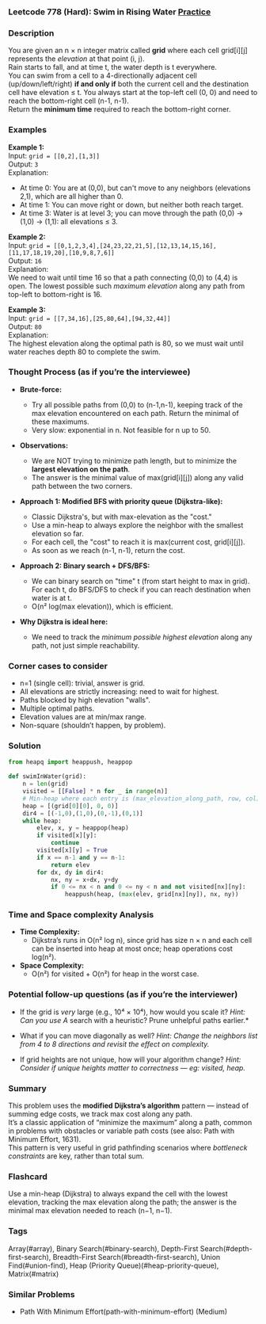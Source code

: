 ### Leetcode 778 (Hard): Swim in Rising Water [Practice](https://leetcode.com/problems/swim-in-rising-water)

### Description  
You are given an n × n integer matrix called **grid** where each cell grid[i][j] represents the *elevation* at that point (i, j).  
Rain starts to fall, and at time t, the water depth is t everywhere.  
You can swim from a cell to a 4-directionally adjacent cell (up/down/left/right) **if and only if** both the current cell and the destination cell have elevation ≤ t. You always start at the top-left cell (0, 0) and need to reach the bottom-right cell (n-1, n-1).  
Return the **minimum time** required to reach the bottom-right corner.

### Examples  

**Example 1:**  
Input: `grid = [[0,2],[1,3]]`  
Output: `3`  
Explanation:  
- At time 0: You are at (0,0), but can't move to any neighbors (elevations 2,1), which are all higher than 0.  
- At time 1: You can move right or down, but neither both reach target.
- At time 3: Water is at level 3; you can move through the path (0,0) → (1,0) → (1,1): all elevations ≤ 3.

**Example 2:**  
Input: `grid = [[0,1,2,3,4],[24,23,22,21,5],[12,13,14,15,16],[11,17,18,19,20],[10,9,8,7,6]]`  
Output: `16`  
Explanation:  
We need to wait until time 16 so that a path connecting (0,0) to (4,4) is open. The lowest possible such *maximum elevation* along any path from top-left to bottom-right is 16.

**Example 3:**  
Input: `grid = [[7,34,16],[25,80,64],[94,32,44]]`  
Output: `80`  
Explanation:  
The highest elevation along the optimal path is 80, so we must wait until water reaches depth 80 to complete the swim.

### Thought Process (as if you’re the interviewee)  
- **Brute-force:**  
    - Try all possible paths from (0,0) to (n-1,n-1), keeping track of the max elevation encountered on each path. Return the minimal of these maximums.
    - Very slow: exponential in n. Not feasible for n up to 50.

- **Observations:**  
    - We are NOT trying to minimize path length, but to minimize the **largest elevation on the path**.
    - The answer is the minimal value of max(grid[i][j]) along any valid path between the two corners.

- **Approach 1: Modified BFS with priority queue (Dijkstra-like):**
    - Classic Dijkstra's, but with max-elevation as the "cost."
    - Use a min-heap to always explore the neighbor with the smallest elevation so far.
    - For each cell, the "cost" to reach it is max(current cost, grid[i][j]).
    - As soon as we reach (n-1, n-1), return the cost.

- **Approach 2: Binary search + DFS/BFS:**  
    - We can binary search on "time" t (from start height to max in grid). For each t, do BFS/DFS to check if you can reach destination when water is at t.
    - O(n² log(max elevation)), which is efficient.

- **Why Dijkstra is ideal here:**  
    - We need to track the *minimum possible highest elevation* along any path, not just simple reachability.

### Corner cases to consider  
- n=1 (single cell): trivial, answer is grid.
- All elevations are strictly increasing: need to wait for highest.
- Paths blocked by high elevation "walls".
- Multiple optimal paths.
- Elevation values are at min/max range.
- Non-square (shouldn’t happen, by problem).

### Solution

```python
from heapq import heappush, heappop

def swimInWater(grid):
    n = len(grid)
    visited = [[False] * n for _ in range(n)]
    # Min-heap where each entry is (max_elevation_along_path, row, col)
    heap = [(grid[0][0], 0, 0)]
    dir4 = [(-1,0),(1,0),(0,-1),(0,1)]
    while heap:
        elev, x, y = heappop(heap)
        if visited[x][y]:
            continue
        visited[x][y] = True
        if x == n-1 and y == n-1:
            return elev
        for dx, dy in dir4:
            nx, ny = x+dx, y+dy
            if 0 <= nx < n and 0 <= ny < n and not visited[nx][ny]:
                heappush(heap, (max(elev, grid[nx][ny]), nx, ny))
```

### Time and Space complexity Analysis  

- **Time Complexity:**  
    - Dijkstra’s runs in O(n² log n), since grid has size n × n and each cell can be inserted into heap at most once; heap operations cost log(n²).
- **Space Complexity:**  
    - O(n²) for visited + O(n²) for heap in the worst case.

### Potential follow-up questions (as if you’re the interviewer)  

- If the grid is *very* large (e.g., 10⁴ × 10⁴), how would you scale it?
  *Hint: Can you use A* search with a heuristic? Prune unhelpful paths earlier.*

- What if you can move diagonally as well?
  *Hint: Change the neighbors list from 4 to 8 directions and revisit the effect on complexity.*

- If grid heights are not unique, how will your algorithm change?
  *Hint: Consider if unique heights matter to correctness — eg: visited, heap.*

### Summary
This problem uses the **modified Dijkstra’s algorithm** pattern — instead of summing edge costs, we track max cost along any path.  
It’s a classic application of “minimize the maximum” along a path, common in problems with obstacles or variable path costs (see also: Path with Minimum Effort, 1631).  
This pattern is very useful in grid pathfinding scenarios where *bottleneck constraints* are key, rather than total sum.


### Flashcard
Use a min-heap (Dijkstra) to always expand the cell with the lowest elevation, tracking the max elevation along the path; the answer is the minimal max elevation needed to reach (n−1, n−1).

### Tags
Array(#array), Binary Search(#binary-search), Depth-First Search(#depth-first-search), Breadth-First Search(#breadth-first-search), Union Find(#union-find), Heap (Priority Queue)(#heap-priority-queue), Matrix(#matrix)

### Similar Problems
- Path With Minimum Effort(path-with-minimum-effort) (Medium)
